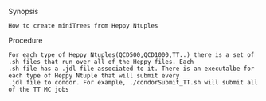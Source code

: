 Synopsis

    How to create miniTrees from Heppy Ntuples
    
Procedure

    For each type of Heppy Ntuples(QCD500,QCD1000,TT..) there is a set of .sh files that run over all of the Heppy files. Each 
    .sh file has a .jdl file associated to it. There is an executalbe for each type of Heppy Ntuple that will submit every 
    .jdl file to condor. For example, ./condorSubmit_TT.sh will submit all of the TT MC jobs
